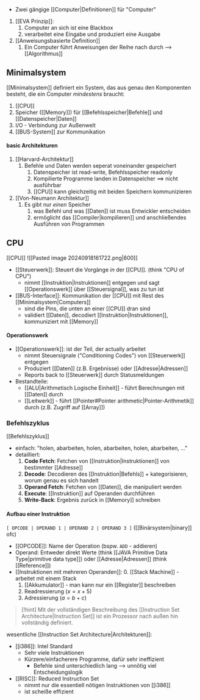 - Zwei gängige [[Computer|Definitionen]] für "Computer"
1. [[EVA Prinzip]]:
	1. Computer an sich ist eine Blackbox
	2. verarbeitet eine Eingabe und produziert eine Ausgabe
2. [[Anweisungsbasierte Definition]]
	1. Ein Computer führt Anweisungen der Reihe nach durch --> [[Algorithmus]]

## Minimalsystem
[[Minimalsystem]] definiert ein System, das aus genau den Komponenten besteht, die ein Computer _mindestens_ braucht:
1. [[CPU]]
2. Speicher ([[Memory]]) für [[Befehlsspeicher|Befehle]] und [[Datenspeicher|Daten]]
3. I/O - Verbindung zur Außenwelt
4. [[BUS-System]] zur Kommunikation

#### basic Architekturen
1. [[Harvard-Architektur]]
	1. Befehle und Daten werden seperat voneinander gespeichert
		1. Datenspeicher ist read-write, Befehlsspeicher readonly
		2. Kompilierte Programme landen in Datenspeicher ==> nicht ausführbar
		3. [[CPU]] kann gleichzeitig mit beiden Speichern kommunizieren
2. [[Von-Neumann Architektur]]
	1. Es gibt nur _einen_ Speicher
		1. was Befehl und was [[Daten]] ist muss Entwickler entscheiden
		2. ermöglicht das [[Compiler|kompilieren]] und anschließendes Ausführen von Programmen

## CPU
[[CPU]]
![[Pasted image 20240918161722.png|600]]

- [[Steuerwerk]]: Steuert die Vorgänge _in_ der [[CPU]]. (think "CPU of CPU")
	- nimmt [[Instruktion|Instruktionen]] entgegen und sagt [[Operationswerk]] über [[Steuersignal]], was zu tun ist
- [[BUS-Interface]]: Kommunikation der [[CPU]] mit Rest des [[Minimalsystem|Computers]]
	- sind die Pins, die unten an einer [[CPU]] dran sind
	- validiert [[Daten]], decodiert [[Instruktion|Instruktionen]], kommuniziert mit [[Memory]]
#### Operationswerk
- [[Operationswerk]]: ist der Teil, der actually arbeitet
	- nimmt Steuersignale ("Conditioning Codes") von [[Steuerwerk]] entgegen
	- Produziert [[Daten]] (z.B. Ergebnisse) oder [[Adresse|Adressen]]
	- Reports back to [[Steuerwerk]] durch Statusmeldungen
- Bestandteile:
	- [[ALU|Arithmetisch Logische Einheit]] - führt Berechnungen mit [[Daten]] durch
	- [[Leitwerk]] - führt [[Pointer#Pointer arithmetic|Pointer-Arithmetik]] durch (z.B. Zugriff auf [[Array]])

### Befehlszyklus
[[Befehlszyklus]]
- einfach: "holen, abarbeiten, holen, abarbeiten, holen, abarbeiten, ..."
- detailliert: 
	1. **Code Fetch**: Fetchen von [[Instruktion|Instruktionen]] von bestimmter [[Adresse]]
	2. **Decode**: Decodieren des [[Instruktion|Befehls]] + kategorisieren, worum genau es sich handelt
	3. **Operand Fetch**: Fetchen von [[Daten]], die manipuliert werden
	4. **Execute**: [[Instruktion]] auf Operanden durchführen
	5. **Write-Back**: Ergebnis zurück in [[Memory]] schreiben
#### Aufbau einer Instruktion
`[ OPCODE | OPERAND 1 | OPERAND 2 | OPERAND 3 ]` ([[Binärsystem|binary]] ofc)
- [[OPCODE]]: Name der Operation (bspw. `ADD` - addieren)
- Operand: Entweder direkt Werte (think [[JAVA Primitive Data Type|primitive data type]]) oder [[Adresse|Adressen]] (think [[Reference]])
- [[Instruktionen mit mehreren Operanden]]:
	0. [[Stack Machine]] - arbeitet mit einem Stack
	1. [[Akkumulator]] - man kann nur ein [[Register]] beschreiben
	2. Readressierung ($x = x + 5$)
	3. Adressierung ($a = b + c$)
> [!hint] Mit der vollständigen Beschreibung des [[Instruction Set Architecture|Instruction Set]] ist ein Prozessor nach außen hin vollständig definiert.

wesentliche [[Instruction Set Architecture|Architekturen]]:
- [[i386]]: Intel Standard
	- Sehr viele Instruktionen
	- Kürzere/einfacherere Programme, dafür sehr ineffizient
		- Befehle sind unterschiedlich lang --> unnötig viel Entscheidungslogik
- [[RISC]]: Reduced Instruction Set
	- nimmt nur die essentiell nötigen Instruktionen von [[i386]]
	- ist scheiße effizient



